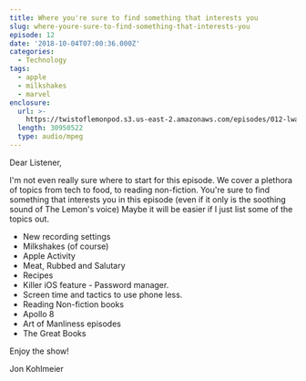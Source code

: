 ```yaml
---
title: Where you're sure to find something that interests you
slug: where-youre-sure-to-find-something-that-interests-you
episode: 12
date: '2018-10-04T07:00:36.000Z'
categories:
  - Technology
tags:
  - apple
  - milkshakes
  - marvel
enclosure:
  url: >-
    https://twistoflemonpod.s3.us-east-2.amazonaws.com/episodes/012-lwatol-20181003.mp3
  length: 30950522
  type: audio/mpeg
---
```


Dear Listener,

I'm not even really sure where to start for this episode. We cover a plethora of topics from tech to food, to reading non-fiction. You're sure to find something that interests you in this episode (even if it only is the soothing sound of The Lemon's voice) Maybe it will be easier if I just list some of the topics out.

- New recording settings
- Milkshakes (of course)
- Apple Activity
- Meat, Rubbed and Salutary
- Recipes
- Killer iOS feature - Password manager.
- Screen time and tactics to use phone less.
- Reading Non-fiction books
- Apollo 8
- Art of Manliness episodes
- The Great Books

Enjoy the show!

Jon Kohlmeier

